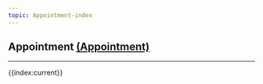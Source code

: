 ```yaml
---
topic: Appointment-index
---
```

## Appointment [(Appointment)](https://hl7.org/fhir/R4/Appointment.html)


---
{{index:current}}
